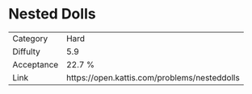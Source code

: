 # Nested Dolls

<table>
    <tr>
        <td>Category</td>
        <td>Hard</td>
    </tr>
    <tr>
        <td>Diffulty</td>
        <td>5.9</td>
    </tr>
    <tr>
        <td>Acceptance</td>
        <td>22.7 %</td>
    </tr>
    <tr>
        <td>Link</td>
        <td>https://open.kattis.com/problems/nesteddolls</td>
    </tr>
</table>